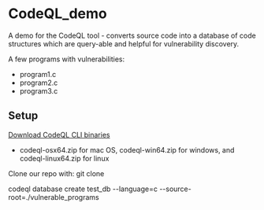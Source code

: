 # CodeQL_demo
A demo for the CodeQL tool - converts source code into a database of code structures which are query-able and helpful for vulnerability discovery.

A few programs with vulnerabilities:
- program1.c
- program2.c
- program3.c

## Setup

[Download CodeQL CLI binaries](https://github.com/github/codeql-cli-binaries/releases)
- codeql-osx64.zip for mac OS, codeql-win64.zip for windows, and codeql-linux64.zip for linux

Clone our repo with:
  git clone 

  codeql database create test_db --language=c --source-root=./vulnerable_programs

